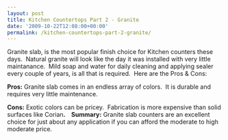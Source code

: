 ```yaml
---
layout: post
title: Kitchen Countertops Part 2 - Granite
date: '2009-10-22T12:08:00+00:00'
permalink: /kitchen-countertops-part-2-granite/
---
```

<div class="separator" style="clear: both; text-align: center;"><a style="clear: right; cssfloat: right; float: right; margin-bottom: 1em; margin-left: 1em;" href="http://2.bp.blogspot.com/_7AGTcxqqYm8/SuClz7twNiI/AAAAAAAAAGQ/PhGxbgycjAI/s1600-h/images.jpg"><img src="http://2.bp.blogspot.com/_7AGTcxqqYm8/SuClz7twNiI/AAAAAAAAAGQ/PhGxbgycjAI/s320/images.jpg" border="0" alt="" /></a></div>
Granite slab, is the most popular finish choice for Kitchen counters these days.  Natural granite will look like the day it was installed with very little maintanance.  Mild soap and water for daily cleaning and applying sealer every couple of years, is all that is required.  Here are the Pros &amp; Cons:

<strong>Pros:</strong>
Granite slab comes in an endless array of colors.  It is durable and
requires very little maintenance.

<strong>Cons:</strong>
Exotic colors can be pricey.  Fabrication is more expensive than solid surfaces like Corian<strong>.</strong>
<strong>   </strong>
<strong>Summary:</strong>
Granite slab counters are an excellent choice for just about any application if you can afford the moderate to high moderate price.
                                          
<strong>                                       </strong>
